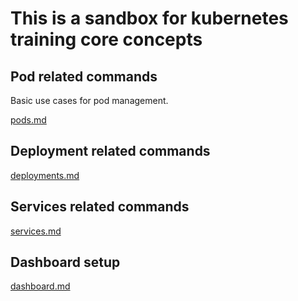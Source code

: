 # This is a sandbox for kubernetes training core concepts

## Pod related commands

Basic use cases for pod management.

[pods.md](./pods.md)

## Deployment related commands

[deployments.md](./deployments.md)

## Services related commands

[services.md](./services.md)

## Dashboard setup

[dashboard.md](./dashboard.md)